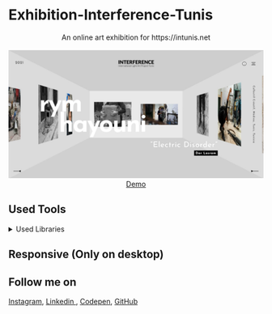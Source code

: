 # Exhibition-Interference-Tunis
<p align="center">
An online art exhibition for https://intunis.net
<br>
<br>        
<a href="https://houssemlachtar.github.io/Exhibition-Interference-Tunis/">
        <img alt="Exhibition-Interference-Tunis.com" src="./img/Exhibition-Interference-Tunis.com.jpg" />
    </a>
<br>
<a href="https://houssemlachtar.github.io/Exhibition-Interference-Tunis/">
        Demo
    </a>
</p>

## Used Tools

<details>
  <summary>Used Libraries</summary>
  

1. [imagesloaded](https://www.npmjs.com/package/imagesloaded).
2. [anime.js](https://animejs.com).      
        
</details>


## Responsive (Only on desktop)


## Follow me on

[Instagram](https://www.instagram.com/houssem_lachtar/), [Linkedin ](https://www.linkedin.com/in/houssem-lachtar/), [Codepen](https://codepen.io/houssem-lachtar), [GitHub](https://github.com/houssemlachtar)
